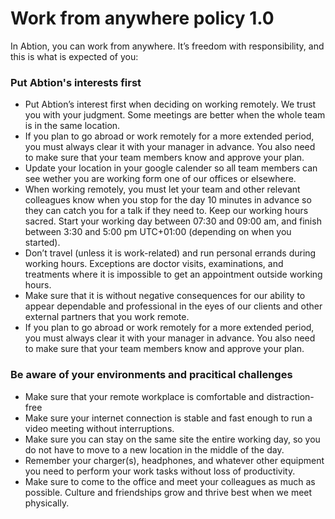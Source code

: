 # Work from anywhere policy 1.0

In Abtion, you can work from anywhere. It’s freedom with responsibility, and this is what is expected of you:

### Put Abtion's interests first
- Put Abtion’s interest first when deciding on working remotely. 
We trust you with your judgment. Some meetings are better when the whole team is in the same location.
- If you plan to go abroad or work remotely for a more extended period, you must always clear it with your manager in advance. 
You also need to make sure that your team members know and approve your plan.
- Update your location in your google calender so all team members can see wether you are working form one of our offices or elsewhere.
- When working remotely, you must let your team and other relevant colleagues know when you stop for the day 10 minutes in advance so they can catch you for a talk if they need to.
Keep our working hours sacred. Start your working day between 07:30 and 09:00 am, and finish between 3:30 and 5:00 pm UTC+01:00 (depending on when you started).
- Don’t travel (unless it is work-related) and run personal errands during working hours. Exceptions are doctor visits, examinations, and treatments where it is impossible to get an appointment outside working hours.
- Make sure that it is without negative consequences for our ability to appear dependable and professional in the eyes of our clients and other external partners that you work remote.
- If you plan to go abroad or work remotely for a more extended period, you must always clear it with your manager in advance. You also need to make sure that your team members know and approve your plan.

### Be aware of your environments and pracitical challenges
- Make sure that your remote workplace is comfortable and distraction-free
- Make sure your internet connection is stable and fast enough to run a video meeting without interruptions.
- Make sure you can stay on the same site the entire working day, so you do not have to move to a new location in the middle of the day.
- Remember your charger(s), headphones, and whatever other equipment you need to perform your work tasks without loss of productivity.
- Make sure to come to the office and meet your colleagues as much as possible. Culture and friendships grow and thrive best when we meet physically.

